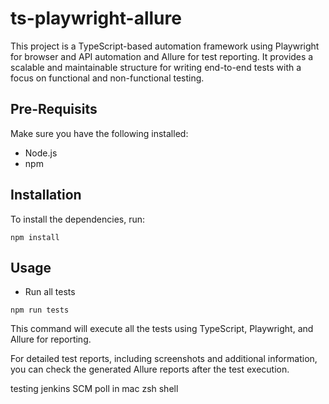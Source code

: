 # ts-playwright-allure
This project is a TypeScript-based automation framework using Playwright for browser and API automation and Allure for test reporting. It provides a scalable and maintainable structure for writing end-to-end tests with a focus on functional and non-functional testing.

## Pre-Requisits
Make sure you have the following installed:
- Node.js
- npm

## Installation
To install the dependencies, run:
```
npm install
```

## Usage
- Run all tests
```
npm run tests
```
This command will execute all the tests using TypeScript, Playwright, and Allure for reporting.

For detailed test reports, including screenshots and additional information, you can check the generated Allure reports after the test execution.

testing jenkins SCM poll in mac zsh shell
